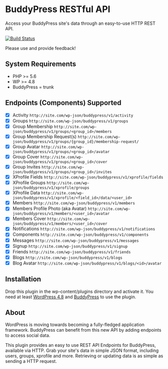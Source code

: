 # BuddyPress RESTful API

Access your BuddyPress site's data through an easy-to-use HTTP REST API.

[![Build Status](https://travis-ci.org/buddypress/BP-REST.svg?branch=master)](https://travis-ci.org/buddypress/BP-REST)

Please use and provide feedback!

## System Requirements

* PHP >= 5.6
* WP >= 4.8
* BuddyPress = trunk

## Endpoints (Components) Supported

- [x] Activity `http://site.com/wp-json/buddypress/v1/activity`
- [x] Groups `http://site.com/wp-json/buddypress/v1/groups`
- [x] Group Membership `http://site.com/wp-json/buddypress/v1/groups/<group_id>/members`
- [x] Group Membership Request(s) `http://site.com/wp-json/buddypress/v1/groups/{group_id}/membership-request/`
- [x] Group Avatar `http://site.com/wp-json/buddypress/v1/groups/<group_id>/avatar`
- [x] Group Cover `http://site.com/wp-json/buddypress/v1/groups/<group_id>/cover`
- [x] Group Invites `http://site.com/wp-json/buddypress/v1/groups/<group_id>/invites`
- [x] XProfile Fields `http://site.com/wp-json/buddypress/v1/xprofile/fields`
- [x] XProfile Groups `http://site.com/wp-json/buddypress/v1/xprofile/groups`
- [x] XProfile Data `http://site.com/wp-json/buddypress/v1/xprofile/<field_id>/data/<user_id>`
- [x] Members `http://site.com/wp-json/buddypress/v1/members`
- [x] Members Profile Photo (aka Avatar) `http://site.com/wp-json/buddypress/v1/members/<user_id>/avatar`
- [x] Members Cover `http://site.com/wp-json/buddypress/v1/members/<user_id>/cover`
- [x] Notifications `http://site.com/wp-json/buddypress/v1/notifications`
- [x] Components `http://site.com/wp-json/buddypress/v1/components`
- [x] Messages `http://site.com/wp-json/buddypress/v1/messages`
- [x] Signup `http://site.com/wp-json/buddypress/v1/signup`
- [x] Friends `http://site.com/wp-json/buddypress/v1/friends`
- [x] Blogs `http://site.com/wp-json/buddypress/v1/blogs`
- [x] Blog Avatar `http://site.com/wp-json/buddypress/v1/blogs/<id>/avatar`

## Installation

Drop this plugin in the wp-content/plugins directory and activate it. You need at least [WordPress 4.8](https://wordpress.org/download/) and [BuddyPress](https://buddypress.org/download/) to use the plugin.

## About

WordPress is moving towards becoming a fully-fledged application framework. BuddyPress can benefit from this new API by adding endpoints to access social data.

This plugin provides an easy to use REST API Endpoints for BuddyPress, available via HTTP. Grab your
site's data in simple JSON format, including users, groups, xprofile and more.
Retrieving or updating data is as simple as sending a HTTP request.
